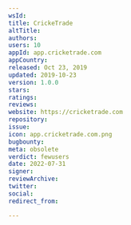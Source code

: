 ```yaml
---
wsId: 
title: CrickeTrade
altTitle: 
authors: 
users: 10
appId: app.cricketrade.com
appCountry: 
released: Oct 23, 2019
updated: 2019-10-23
version: 1.0.0
stars: 
ratings: 
reviews: 
website: https://cricketrade.com
repository: 
issue: 
icon: app.cricketrade.com.png
bugbounty: 
meta: obsolete
verdict: fewusers
date: 2022-07-31
signer: 
reviewArchive: 
twitter: 
social: 
redirect_from: 

---
```


